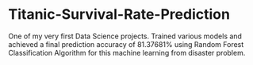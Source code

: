# Titanic-Survival-Rate-Prediction
One of my very first Data Science projects.
Trained various models and achieved a final prediction accuracy of 81.37681% using Random Forest Classification Algorithm for this machine learning from disaster problem.
